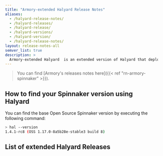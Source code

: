 ```yaml
---
title: "Armory-extended Halyard Release Notes"
aliases:
  - /halyard-release-notes/
  - /halyard-releases/
  - /halyard-release/
  - /halyard-versions/
  - /halyard-version/
  - /halyard-release-notes/
layout: release-notes-all
semver_list: true
description: >
  Armory-extended Halyard  is an extended version of Halyard that deploys Armory features.
---
```


> You can find [Armory's releases notes here]({{< ref "rn-armory-spinnaker" >}}).

## How to find your Spinnaker version using Halyard

 You can find the base Open Source Spinnaker version by executing the following command:

```bash
> hal --version
1.4.1-rc8 (OSS 1.17.0-8a5b28e-stable3 build 8)
```

## List of extended Halyard Releases
<!-- Hugo/docsy auto generates a list of the child pages here. The front matter configures it to go from newest to oldest --!>
